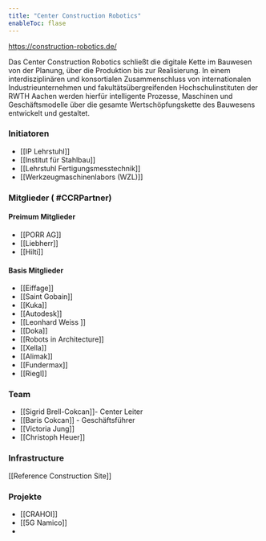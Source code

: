 ```yaml
--- 
title: "Center Construction Robotics"
enableToc: flase
---
```


https://construction-robotics.de/

Das Center Construction Robotics schließt die digitale Kette im Bauwesen von der Planung, über die Produktion bis zur Realisierung. In einem interdisziplinären und konsortialen Zusammenschluss von internationalen Industrieunternehmen und fakultätsübergreifenden Hochschulinstituten der RWTH Aachen werden hierfür intelligente Prozesse, Maschinen und Geschäftsmodelle über die gesamte Wertschöpfungskette des Bauwesens entwickelt und gestaltet.

### Initiatoren 
- [[IP Lehrstuhl]]
- [[Institut für Stahlbau]]
- [[Lehrstuhl Fertigungsmesstechnik]]
- [[Werkzeugmaschinenlabors (WZL)]]

### Mitglieder ( #CCRPartner)
#### Preimum Mitglieder
- [[PORR AG]]
- [[Liebherr]]
- [[Hilti]]
#### Basis Mitglieder 
- [[Eiffage]]
- [[Saint Gobain]]
- [[Kuka]]
- [[Autodesk]]
- [[Leonhard Weiss ]]
- [[Doka]]
- [[Robots in Architecture]]
- [[Xella]]
- [[Alimak]]
- [[Fundermax]]
- [[Riegl]]

### Team 
- [[Sigrid Brell-Cokcan]]- Center Leiter 
- [[Baris Cokcan]] - Geschäftsführer
- [[Victoria Jung]]
- [[Christoph Heuer]]

### Infrastructure 
 [[Reference Construction Site]]

### Projekte 
- [[CRAHOI]]
- [[5G Namico]]
- 